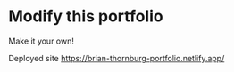 # Modify this portfolio

Make it your own! 

Deployed site https://brian-thornburg-portfolio.netlify.app/